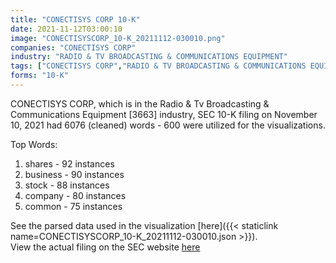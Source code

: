 ```yaml
---
title: "CONECTISYS CORP 10-K"
date: 2021-11-12T03:00:10
image: "CONECTISYSCORP_10-K_20211112-030010.png"
companies: "CONECTISYS CORP"
industry: "RADIO & TV BROADCASTING & COMMUNICATIONS EQUIPMENT"
tags: ["CONECTISYS CORP","RADIO & TV BROADCASTING & COMMUNICATIONS EQUIPMENT","11-10-2021","10-K"]
forms: "10-K"
---
```

CONECTISYS CORP, which is in the Radio & Tv Broadcasting & Communications Equipment [3663] industry, SEC 10-K filing on November 10, 2021 had 6076 (cleaned) words - 600 were utilized for the visualizations.

Top Words:
1. shares - 92 instances
2. business - 90 instances
3. stock - 88 instances
4. company - 80 instances
5. common - 75 instances


See the parsed data used in the visualization [here]({{< staticlink name=CONECTISYSCORP_10-K_20211112-030010.json >}}).  
View the actual filing on the SEC website [here](https://www.sec.gov/Archives/edgar/data/790273/0001683168-21-005389.txt)